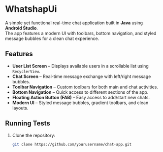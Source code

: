 
# WhatshapUi


A simple yet functional real-time chat application built in **Java** using **Android Studio**.  
The app features a modern UI with toolbars, bottom navigation, and styled message bubbles for a clean chat experience.



## Features

- **User List Screen** – Displays available users in a scrollable list using `RecyclerView`.
- **Chat Screen** – Real-time message exchange with left/right message bubbles.
- **Toolbar Navigation** – Custom toolbars for both main and chat activities.
- **Bottom Navigation** – Quick access to different sections of the app.
- **Floating Action Button (FAB)** – Easy access to add/start new chats.
- **Modern UI** – Styled message bubbles, gradient toolbars, and clean layouts.

## Running Tests

1. Clone the repository:
   ```bash
   git clone https://github.com/yourusername/chat-app.git

